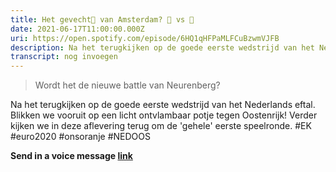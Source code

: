 ```yaml
---
title: Het gevecht🥊 van Amsterdam? 🦁 vs 🐂
date: 2021-06-17T11:00:00.000Z
uri: https://open.spotify.com/episode/6HQ1qHFPaMLFCuBzwmVJFB
description: Na het terugkijken op de goede eerste wedstrijd van het Nederlands eftal. Blikken we vooruit op een licht ontvlambaar potje...
transcript: nog invoegen
---
```

> Wordt het de nieuwe battle van Neurenberg?

Na het terugkijken op de goede eerste wedstrijd van het Nederlands eftal. Blikken we vooruit op een licht ontvlambaar potje tegen Oostenrijk! Verder kijken we in deze aflevering terug om de 'gehele' eerste speelronde. #EK #euro2020 #onsoranje #NEDOOS
 
**Send in a voice message [link](https://anchor.fm/daniel-huijskens/message)**